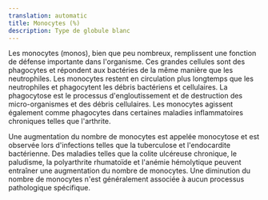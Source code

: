 ```yaml
---
translation: automatic
title: Monocytes (%)
description: Type de globule blanc
---
```


Les monocytes (monos), bien que peu nombreux, remplissent une fonction de défense importante dans l'organisme. Ces grandes cellules sont des phagocytes et répondent aux bactéries de la même manière que les neutrophiles. Les monocytes restent en circulation plus longtemps que les neutrophiles et phagocytent les débris bactériens et cellulaires. La phagocytose est le processus d'engloutissement et de destruction des micro-organismes et des débris cellulaires. Les monocytes agissent également comme phagocytes dans certaines maladies inflammatoires chroniques telles que l'arthrite.

Une augmentation du nombre de monocytes est appelée monocytose et est observée lors d'infections telles que la tuberculose et l'endocardite bactérienne. Des maladies telles que la colite ulcéreuse chronique, le paludisme, la polyarthrite rhumatoïde et l'anémie hémolytique peuvent entraîner une augmentation du nombre de monocytes. Une diminution du nombre de monocytes n'est généralement associée à aucun processus pathologique spécifique.
